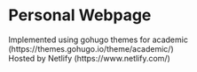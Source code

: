 <h1>Personal Webpage</h1>
Implemented using gohugo themes for academic (https://themes.gohugo.io/theme/academic/) </br>
Hosted by Netlify (https://www.netlify.com/)
